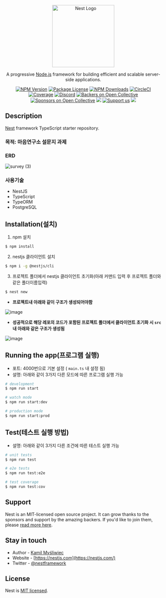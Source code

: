 <p align="center">
  <a href="http://nestjs.com/" target="blank"><img src="https://nestjs.com/img/logo-small.svg" width="200" alt="Nest Logo" /></a>
</p>

[circleci-image]: https://img.shields.io/circleci/build/github/nestjs/nest/master?token=abc123def456
[circleci-url]: https://circleci.com/gh/nestjs/nest

  <p align="center">A progressive <a href="http://nodejs.org" target="_blank">Node.js</a> framework for building efficient and scalable server-side applications.</p>
    <p align="center">
<a href="https://www.npmjs.com/~nestjscore" target="_blank"><img src="https://img.shields.io/npm/v/@nestjs/core.svg" alt="NPM Version" /></a>
<a href="https://www.npmjs.com/~nestjscore" target="_blank"><img src="https://img.shields.io/npm/l/@nestjs/core.svg" alt="Package License" /></a>
<a href="https://www.npmjs.com/~nestjscore" target="_blank"><img src="https://img.shields.io/npm/dm/@nestjs/common.svg" alt="NPM Downloads" /></a>
<a href="https://circleci.com/gh/nestjs/nest" target="_blank"><img src="https://img.shields.io/circleci/build/github/nestjs/nest/master" alt="CircleCI" /></a>
<a href="https://coveralls.io/github/nestjs/nest?branch=master" target="_blank"><img src="https://coveralls.io/repos/github/nestjs/nest/badge.svg?branch=master#9" alt="Coverage" /></a>
<a href="https://discord.gg/G7Qnnhy" target="_blank"><img src="https://img.shields.io/badge/discord-online-brightgreen.svg" alt="Discord"/></a>
<a href="https://opencollective.com/nest#backer" target="_blank"><img src="https://opencollective.com/nest/backers/badge.svg" alt="Backers on Open Collective" /></a>
<a href="https://opencollective.com/nest#sponsor" target="_blank"><img src="https://opencollective.com/nest/sponsors/badge.svg" alt="Sponsors on Open Collective" /></a>
  <a href="https://paypal.me/kamilmysliwiec" target="_blank"><img src="https://img.shields.io/badge/Donate-PayPal-ff3f59.svg"/></a>
    <a href="https://opencollective.com/nest#sponsor"  target="_blank"><img src="https://img.shields.io/badge/Support%20us-Open%20Collective-41B883.svg" alt="Support us"></a>
  <a href="https://twitter.com/nestframework" target="_blank"><img src="https://img.shields.io/twitter/follow/nestframework.svg?style=social&label=Follow"></a>
</p>
  <!--[![Backers on Open Collective](https://opencollective.com/nest/backers/badge.svg)](https://opencollective.com/nest#backer)
  [![Sponsors on Open Collective](https://opencollective.com/nest/sponsors/badge.svg)](https://opencollective.com/nest#sponsor)-->

## Description

[Nest](https://github.com/nestjs/nest) framework TypeScript starter repository.

### 목적: 마음연구소 설문지 과제

### ERD
![survey (3)](https://github.com/seungtaemoon/nest-app/assets/53979008/6ce8dc32-9e61-4985-80dc-c943af26b867)

### 사용기술
- NestJS
- TypeScript
- TypeORM
- PostgreSQL

## Installation(설치)

1. npm 설치
```bash
$ npm install 
```

2. nestjs 클라이언트 설치
```bash
$ npm i -g @nestjs/cli
```

3. 프로젝트 폴더에서 nestjs 클라이언트 초기화(아래 커맨드 입력 후 프로젝트 폴더와 같은 폴더이름입력) 
```bash
$ nest new
```

- **프로젝트내 아래와 같이 구조가 생성되어야함**

![image](https://github.com/seungtaemoon/nest-app/assets/53979008/3efecd32-b1e8-43a3-96ea-ab77f29a7fd1)

- **성공적으로 해당 레포의 코드가 포함된 프로젝트 폴더에서 클라이언트 초기화 시 `src`내 아래와 같은 구조가 생성됨**

![image](https://github.com/seungtaemoon/nest-app/assets/53979008/9306553c-dcb2-41df-b8fb-6ec78a7962b9)


## Running the app(프로그램 실행)

- 포트: 4000번으로 기본 설정 ( `main.ts` 내 설정 됨)
- 설명: 아래와 같이 3가지 다른 모드에 따른 프로그램 실행 가능

```bash
# development
$ npm run start

# watch mode
$ npm run start:dev

# production mode
$ npm run start:prod
```

## Test(테스트 실행 방법)

- 설명: 아래와 같이 3가지 다른 조건에 따른 테스트 실행 가능

```bash
# unit tests
$ npm run test

# e2e tests
$ npm run test:e2e

# test coverage
$ npm run test:cov
```

## Support

Nest is an MIT-licensed open source project. It can grow thanks to the sponsors and support by the amazing backers. If you'd like to join them, please [read more here](https://docs.nestjs.com/support).

## Stay in touch

- Author - [Kamil Myśliwiec](https://kamilmysliwiec.com)
- Website - [https://nestjs.com](https://nestjs.com/)
- Twitter - [@nestframework](https://twitter.com/nestframework)

## License

Nest is [MIT licensed](LICENSE).
